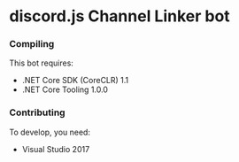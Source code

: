 # discord.js Channel Linker bot

### Compiling
This bot requires:
- .NET Core SDK (CoreCLR) 1.1
- .NET Core Tooling 1.0.0

### Contributing
To develop, you need:
- Visual Studio 2017